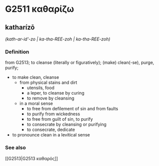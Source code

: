# G2511 καθαρίζω

## katharízō

_(kath-ar-id'-zo | ka-tha-REE-zoh | ka-tha-REE-zoh)_

### Definition

from G2513; to cleanse (literally or figuratively); (make) clean(-se), purge, purify; 

- to make clean, cleanse
  - from physical stains and dirt
    - utensils, food
    - a leper, to cleanse by curing
    - to remove by cleansing
  - in a moral sense
    - to free from defilement of sin and from faults
    - to purify from wickedness
    - to free from guilt of sin, to purify
    - to consecrate by cleansing or purifying
    - to consecrate, dedicate
- to pronounce clean in a levitical sense

### See also

[[G2513|G2513 καθαρός]]
